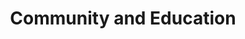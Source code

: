 ---
title: Community and Education
description: "I love community activities. Here you will find my stories about teaching, career development and other related topics."
image: community.jpg

# Badge style
style:
    background: "#2a9d8f"
    color: "#fff"
---